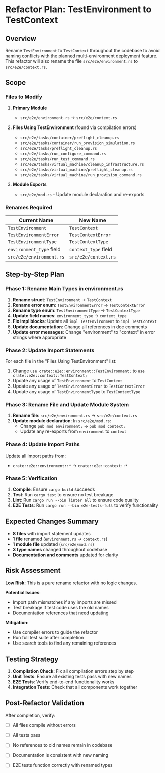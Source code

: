 # Refactor Plan: TestEnvironment to TestContext

## Overview

Rename `TestEnvironment` to `TestContext` throughout the codebase to avoid naming conflicts with the planned multi-environment deployment feature. This refactor will also rename the file `src/e2e/environment.rs` to `src/e2e/context.rs`.

## Scope

### Files to Modify

1. **Primary Module**

   - `src/e2e/environment.rs` → `src/e2e/context.rs`

2. **Files Using TestEnvironment** (found via compilation errors)

   - `src/e2e/tasks/container/preflight_cleanup.rs`
   - `src/e2e/tasks/container/run_provision_simulation.rs`
   - `src/e2e/tasks/preflight_cleanup.rs`
   - `src/e2e/tasks/run_configure_command.rs`
   - `src/e2e/tasks/run_test_command.rs`
   - `src/e2e/tasks/virtual_machine/cleanup_infrastructure.rs`
   - `src/e2e/tasks/virtual_machine/preflight_cleanup.rs`
   - `src/e2e/tasks/virtual_machine/run_provision_command.rs`

3. **Module Exports**
   - `src/e2e/mod.rs` - Update module declaration and re-exports

### Renames Required

| Current Name             | New Name             |
| ------------------------ | -------------------- |
| `TestEnvironment`        | `TestContext`        |
| `TestEnvironmentError`   | `TestContextError`   |
| `TestEnvironmentType`    | `TestContextType`    |
| `environment_type` field | `context_type` field |
| `src/e2e/environment.rs` | `src/e2e/context.rs` |

## Step-by-Step Plan

### Phase 1: Rename Main Types in environment.rs

1. **Rename struct**: `TestEnvironment` → `TestContext`
2. **Rename error enum**: `TestEnvironmentError` → `TestContextError`
3. **Rename type enum**: `TestEnvironmentType` → `TestContextType`
4. **Update field names**: `environment_type` → `context_type`
5. **Fix impl blocks**: Update all `impl TestEnvironment` to `impl TestContext`
6. **Update documentation**: Change all references in doc comments
7. **Update error messages**: Change "environment" to "context" in error strings where appropriate

### Phase 2: Update Import Statements

For each file in the "Files Using TestEnvironment" list:

1. Change `use crate::e2e::environment::TestEnvironment;` to `use crate::e2e::context::TestContext;`
2. Update any usage of `TestEnvironment` to `TestContext`
3. Update any usage of `TestEnvironmentError` to `TestContextError`
4. Update any usage of `TestEnvironmentType` to `TestContextType`

### Phase 3: Rename File and Update Module System

1. **Rename file**: `src/e2e/environment.rs` → `src/e2e/context.rs`
2. **Update module declaration**: In `src/e2e/mod.rs`:
   - Change `pub mod environment;` → `pub mod context;`
   - Update any re-exports from `environment` to `context`

### Phase 4: Update Import Paths

Update all import paths from:

- `crate::e2e::environment::*` → `crate::e2e::context::*`

### Phase 5: Verification

1. **Compile**: Ensure `cargo build` succeeds
2. **Test**: Run `cargo test` to ensure no test breakage
3. **Lint**: Run `cargo run --bin linter all` to ensure code quality
4. **E2E Tests**: Run `cargo run --bin e2e-tests-full` to verify functionality

## Expected Changes Summary

- **8 files** with import statement updates
- **1 file** renamed (`environment.rs` → `context.rs`)
- **1 module file** updated (`src/e2e/mod.rs`)
- **3 type names** changed throughout codebase
- **Documentation and comments** updated for clarity

## Risk Assessment

**Low Risk**: This is a pure rename refactor with no logic changes.

**Potential Issues**:

- Import path mismatches if any imports are missed
- Test breakage if test code uses the old names
- Documentation references that need updating

**Mitigation**:

- Use compiler errors to guide the refactor
- Run full test suite after completion
- Use search tools to find any remaining references

## Testing Strategy

1. **Compilation Check**: Fix all compilation errors step by step
2. **Unit Tests**: Ensure all existing tests pass with new names
3. **E2E Tests**: Verify end-to-end functionality works
4. **Integration Tests**: Check that all components work together

## Post-Refactor Validation

After completion, verify:

- [ ] All files compile without errors
- [ ] All tests pass
- [ ] No references to old names remain in codebase
- [ ] Documentation is consistent with new naming
- [ ] E2E tests function correctly with renamed types

